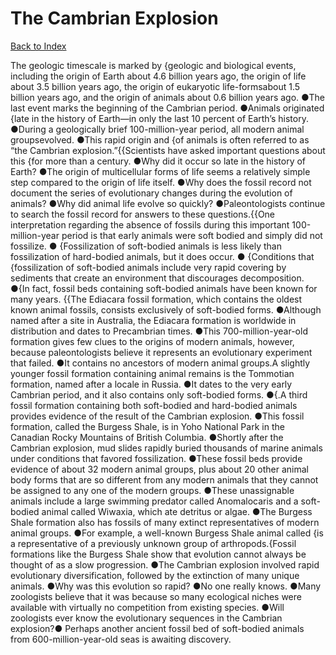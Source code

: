 # The Cambrian Explosion
[Back to Index](https://github.com/windows10010/tpoExtractor/blog/master/README.md)

The geologic timescale is marked by {geologic and biological events, including the origin of Earth about 4.6 billion years ago, the origin of life about 3.5 billion years ago, the origin of eukaryotic life-formsabout 1.5 billion years ago, and the origin of animals about 0.6 billion years ago. ●The last event marks the beginning of the Cambrian period. ●Animals originated {late in the history of Earth—in only the last 10 percent of Earth’s history. ●During a geologically brief 100-million-year period, all modern animal groupsevolved. ●This rapid origin and {of animals is often referred to as “the Cambrian explosion.”{{Scientists have asked important questions about this {for more than a century. ●Why did it occur so late in the history of Earth? ●The origin of multicellular forms of life seems a relatively simple step compared to the origin of life itself. ●Why does the fossil record not document the series of evolutionary changes during the evolution of animals? ●Why did animal life evolve so quickly? ●Paleontologists continue to search the fossil record for answers to these questions.{{One interpretation regarding the absence of fossils during this important 100-million-year period is that early animals were soft bodied and simply did not fossilize.
● {Fossilization of soft-bodied animals is less likely than fossilization of hard-bodied animals, but it does occur. ●
 {Conditions that {fossilization of soft-bodied animals include very rapid covering by sediments that create an environment that discourages decomposition. ●{In fact, fossil beds containing soft-bodied animals have been known for many years. {{The Ediacara fossil formation, which contains the oldest known animal fossils, consists exclusively of soft-bodied forms. ●Although named after a site in Australia, the Ediacara formation is worldwide in distribution and dates to Precambrian times. ●This 700-million-year-old formation gives few clues to the origins of modern animals, however, because paleontologists believe it represents an evolutionary experiment that failed. ●It contains no ancestors of modern animal groups.A slightly younger fossil formation containing animal remains is the Tommotian formation, named after a locale in Russia. ●It dates to the very early Cambrian period, and it also contains only soft-bodied forms. ●{.A third fossil formation containing both soft-bodied and hard-bodied animals provides evidence of the result of the Cambrian explosion. ●This fossil formation, called the Burgess Shale, is in Yoho National Park in the Canadian Rocky Mountains of British Columbia. ●Shortly after the Cambrian explosion, mud slides rapidly buried thousands of marine animals under conditions that favored fossilization. ●These fossil beds provide evidence of about 32 modern animal groups, plus about 20 other animal body forms that are so different from any modern animals that they cannot be assigned to any one of the modern groups. ●These unassignable animals include a large swimming predator called Anomalocaris and a soft-bodied animal called Wiwaxia, which ate detritus or algae. ●The Burgess Shale formation also has fossils of many extinct representatives of modern animal groups. ●For example, a well-known Burgess Shale animal called {is a representative of a previously unknown group of arthropods.{Fossil formations like the Burgess Shale show that evolution cannot always be thought of as a slow progression. ●The Cambrian explosion involved rapid evolutionary diversification, followed by the extinction of many unique animals. ●Why was this evolution so rapid? ●No one really knows. ●Many zoologists believe that it was because so many ecological niches were available with virtually no competition from existing species. ●Will zoologists ever know the evolutionary sequences in the Cambrian explosion?● Perhaps another ancient fossil bed of soft-bodied animals from 600-million-year-old seas is awaiting discovery.